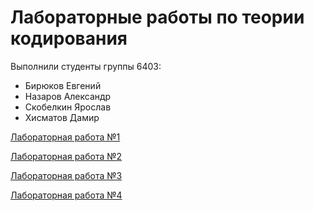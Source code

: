 # Лабораторные работы по теории кодирования

Выполнили студенты группы 6403:
 - Бирюков Евгений
 - Назаров Александр
 - Скобелкин Ярослав
 - Хисматов Дамир

[Лабораторная работа №1](https://github.com/Synberg/Coding-Theory-Labs/tree/lab1)

[Лабораторная работа №2](https://github.com/Synberg/Coding-Theory-Labs/tree/lab2)

[Лабораторная работа №3](https://github.com/Synberg/Coding-Theory-Labs/tree/lab3)

[Лабораторная работа №4](https://github.com/Synberg/Coding-Theory-Labs/tree/lab4)
